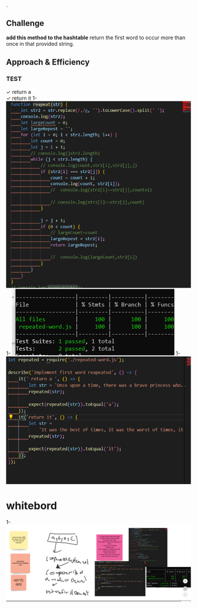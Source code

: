.
## Challenge
**add this method to the hashtable**
return the first word to occur more than once in that provided string.

## Approach & Efficiency
### TEST 
  ✓  return a  
    ✓ return it
1- ![](/challanges/assets/chall31solve.PNG)
1- ![](/challanges/assets/chall31res.PNG)
1- ![](/challanges/assets/chall31test.PNG)




# whitebord 

1- ![](/challanges/assets/chall31white.PNG)

